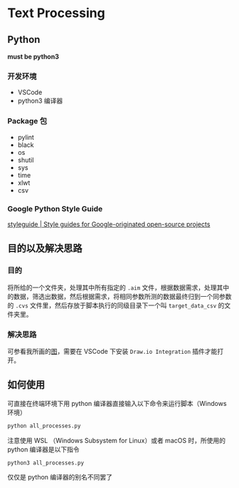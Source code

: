 # Text Processing

## Python

**must be python3**

### 开发环境

- VSCode
- python3 编译器

### Package 包

- pylint
- black
- os
- shutil
- sys
- time
- xlwt
- csv

### Google Python Style Guide

[styleguide | Style guides for Google-originated open-source projects](https://google.github.io/styleguide/pyguide.html)

## 目的以及解决思路

### 目的

将所给的一个文件夹，处理其中所有指定的 `.aim` 文件，根据数据需求，处理其中的数据，筛选出数据，然后根据需求，将相同参数所测的数据最终归到一个同参数的 `.cvs` 文件里，然后存放于脚本执行的同级目录下一个叫 `target_data_csv` 的文件夹里。

### 解决思路

可参看我所画的[图](./handle.drawio)，需要在 VSCode 下安装 `Draw.io Integration` 插件才能打开。

## 如何使用

可直接在终端环境下用 python 编译器直接输入以下命令来运行脚本（Windows 环境）

```python
python all_processes.py
```

注意使用 WSL （Windows Subsystem for Linux）或者 macOS 时，所使用的 python 编译器是以下指令

```python
python3 all_processes.py
```

仅仅是 python 编译器的别名不同罢了